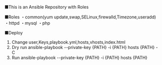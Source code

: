 ■This is an Ansible Repository with Roles


■Roles
・common(yum update,swap,SELinux,firewalld,Timezone,useradd)
・httpd
・mysql
・php

■Deploy
1. Change user,Keys,playbook.yml,hosts,vhosts,index.html
2. Dry run
ansible-playbook --private-key {PATH} -i {PATH} hosts {PATH} -C
3. Run 
ansible-playbook --private-key {PATH} -i {PATH} hosts {PATH}